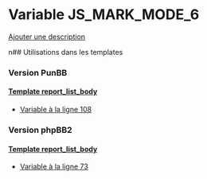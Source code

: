 # Variable JS_MARK_MODE_6
[Ajouter une description](https://fa-tvars.appspot.com/JS_MARK_MODE_6)

n## Utilisations dans les templates

### Version PunBB

#### [Template report_list_body](punbb/report_list_body.md)
* [Variable à la ligne 108](../punbb/report_list_body.tpl#L108)

### Version phpBB2

#### [Template report_list_body](subsilver/report_list_body.md)
* [Variable à la ligne 73](../subsilver/report_list_body.tpl#L73)